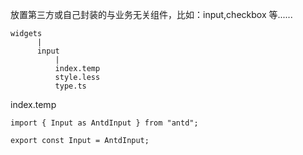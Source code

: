 放置第三方或自己封装的与业务无关组件，比如：input,checkbox 等......

```
widgets
      |
      input
          |
          index.temp
          style.less
          type.ts
```

index.temp

```tsx
import { Input as AntdInput } from "antd";

export const Input = AntdInput;
```
